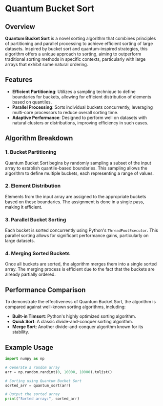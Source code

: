 # Quantum Bucket Sort

## Overview

**Quantum Bucket Sort** is a novel sorting algorithm that combines principles of partitioning and parallel processing to achieve efficient sorting of large datasets. Inspired by bucket sort and quantum-inspired strategies, this algorithm offers a unique approach to sorting, aiming to outperform traditional sorting methods in specific contexts, particularly with large arrays that exhibit some natural ordering.

## Features

- **Efficient Partitioning**: Utilizes a sampling technique to define boundaries for buckets, allowing for efficient distribution of elements based on quantiles.
- **Parallel Processing**: Sorts individual buckets concurrently, leveraging multi-core processors to reduce overall sorting time.
- **Adaptive Performance**: Designed to perform well on datasets with natural clusters or distributions, improving efficiency in such cases.

## Algorithm Breakdown

### 1. Bucket Partitioning
Quantum Bucket Sort begins by randomly sampling a subset of the input array to establish quantile-based boundaries. This sampling allows the algorithm to define multiple buckets, each representing a range of values. 

### 2. Element Distribution
Elements from the input array are assigned to the appropriate buckets based on these boundaries. The assignment is done in a single pass, making it efficient.

### 3. Parallel Bucket Sorting
Each bucket is sorted concurrently using Python's `ThreadPoolExecutor`. This parallel sorting allows for significant performance gains, particularly on large datasets.

### 4. Merging Sorted Buckets
Once all buckets are sorted, the algorithm merges them into a single sorted array. The merging process is efficient due to the fact that the buckets are already partially ordered.

## Performance Comparison

To demonstrate the effectiveness of Quantum Bucket Sort, the algorithm is compared against well-known sorting algorithms, including:

- **Built-in Timsort**: Python's highly optimized sorting algorithm.
- **Quick Sort**: A classic divide-and-conquer sorting algorithm.
- **Merge Sort**: Another divide-and-conquer algorithm known for its stability.

## Example Usage

```python
import numpy as np

# Generate a random array
arr = np.random.randint(0, 10000, 10000).tolist()

# Sorting using Quantum Bucket Sort
sorted_arr = quantum_sort(arr)

# Output the sorted array
print("Sorted array:", sorted_arr)
```

